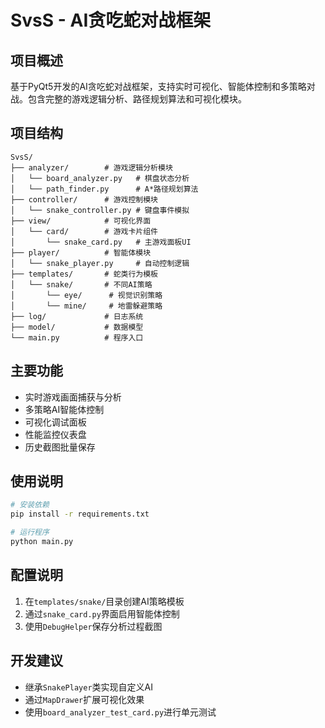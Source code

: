 # SvsS - AI贪吃蛇对战框架

## 项目概述
基于PyQt5开发的AI贪吃蛇对战框架，支持实时可视化、智能体控制和多策略对战。包含完整的游戏逻辑分析、路径规划算法和可视化模块。

## 项目结构
```
SvsS/
├── analyzer/        # 游戏逻辑分析模块
│   └── board_analyzer.py   # 棋盘状态分析
│   └── path_finder.py      # A*路径规划算法
├── controller/      # 游戏控制模块
│   └── snake_controller.py # 键盘事件模拟
├── view/            # 可视化界面
│   └── card/        # 游戏卡片组件
│       └── snake_card.py   # 主游戏面板UI
├── player/          # 智能体模块
│   └── snake_player.py     # 自动控制逻辑
├── templates/       # 蛇类行为模板
│   └── snake/       # 不同AI策略
│       └── eye/      # 视觉识别策略
│       └── mine/     # 地雷躲避策略
├── log/             # 日志系统
├── model/           # 数据模型
└── main.py          # 程序入口
```

## 主要功能
- 实时游戏画面捕获与分析
- 多策略AI智能体控制
- 可视化调试面板
- 性能监控仪表盘
- 历史截图批量保存

## 使用说明
```bash
# 安装依赖
pip install -r requirements.txt

# 运行程序
python main.py
```

## 配置说明
1. 在`templates/snake/`目录创建AI策略模板
2. 通过`snake_card.py`界面启用智能体控制
3. 使用`DebugHelper`保存分析过程截图

## 开发建议
- 继承`SnakePlayer`类实现自定义AI
- 通过`MapDrawer`扩展可视化效果
- 使用`board_analyzer_test_card.py`进行单元测试